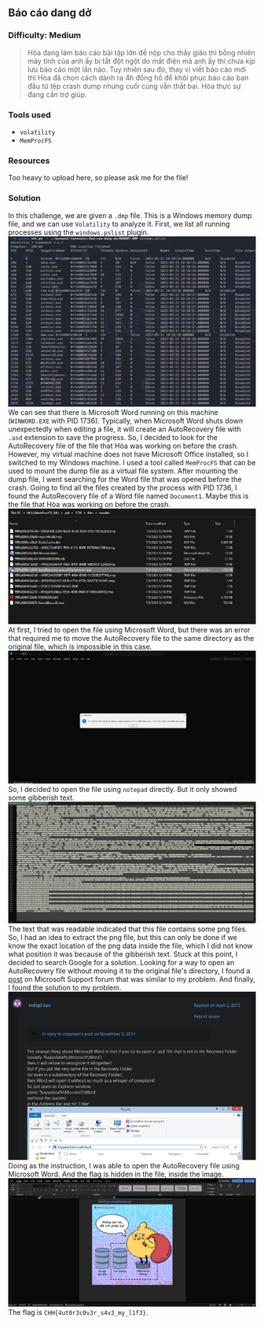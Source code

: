 ## Báo cáo dang dở
### Difficulty: Medium
> Hòa đang làm báo cáo bài tập lớn để nộp cho thầy giáo thì bỗng nhiên máy tính của anh ấy bị tắt đột ngột do mất điện mà anh ấy thì chưa kịp lưu báo cáo một lần nào. Tuy nhiên sau đó, thay vì viết báo cáo mới thì Hòa đã chọn cách dành ra 4h đồng hồ để khôi phục báo cáo ban đầu từ tệp crash dump nhưng cuối cùng vẫn thất bại. Hòa thực sự đang cần trợ giúp.
### Tools used
- `volatility`
- `MemProcFS`
### Resources
Too heavy to upload here, so please ask me for the file!
### Solution
In this challenge, we are given a `.dmp` file. This is a Windows memory dump file, and we can use `Volatility` to analyze it. First, we list all running processes using the `windows.pslist` plugin.
![0.png](./resources/images/0.png)
We can see that there is Microsoft Word running on this machine (`WINWORD.EXE` with PID 1736). Typically, when Microsoft Word shuts down unexpectedly when editing a file, it will create an AutoRecovery file with `.asd` extension to save the progress. So, I decided to look for the AutoRecovery file of the file that Hòa was working on before the crash.  
However, my virtual machine does not have Microsoft Office installed, so I switched to my Windows machine. I used a tool called `MemProcFS` that can be used to mount the dump file as a virtual file system. After mounting the dump file, I went searching for the Word file that was opened before the crash. Going to find all the files created by the process with PID 1736, I found the AutoRecovery file of a Word file named `Document1`. Maybe this is the file that Hòa was working on before the crash.
![1.png](./resources/images/1.png)
At first, I tried to open the file using Microsoft Word, but there was an error that required me to move the AutoRecovery file to the same directory as the original file, which is impossible in this case. 
![2.png](./resources/images/2.png)
So, I decided to open the file using `notepad` directly. But it only showed some gibberish text.
![3.png](./resources/images/3.png)
The text that was readable indicated that this file contains some png files. So, I had an idea to extract the png file, but this can only be done if we know the exact location of the png data inside the file, which I did not know what position it was because of the gibberish text.
Stuck at this point, I decided to search Google for a solution. Looking for a way to open an AutoRecovery file without moving it to the original file's directory, I found a [post](https://answers.microsoft.com/en-us/windows/forum/all/converting-asd-back-to-word-possible-help/4cef1089-bed6-4f24-b911-c6d023f08c80) on Microsoft Support forum that was similar to my problem. And finally, I found the solution to my problem. 
![4.png](./resources/images/4.png)
Doing as the instruction, I was able to open the AutoRecovery file using Microsoft Word. And the flag is hidden in the file, inside the image.
![5.png](./resources/images/5.png)
The flag is `CHH{4ut0r3c0v3r_s4v3_my_l1f3}`.

